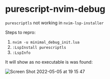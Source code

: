 # purescript-nvim-debug

`purescriptls` not working in `nvim-lsp-installer`

Steps to repro:

1. `nvim -u minimal_debug_init.lua`
1. `:LspInstall purescriptls`
1. `:LspInfo`

It will show as no executable is was found:

![Screen Shot 2022-05-05 at 19 15 47](https://user-images.githubusercontent.com/1557740/167056276-11b96d16-62c7-47d3-9f9e-86ba21523066.png)
